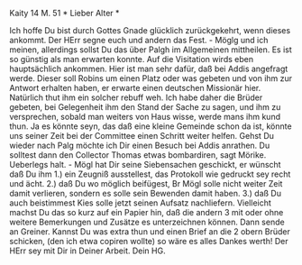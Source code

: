  Kaity 14 M. 51
 <Freitag>*
Lieber Alter <Hebich>*

Ich hoffe Du bist durch Gottes Gnade glücklich zurückgekehrt, wenn dieses ankommt. Der HErr segne euch und andern das Fest. - Möglg und ich meinen, allerdings sollst Du das über Palgh im Allgemeinen mittheilen. Es ist so günstig als man erwarten konnte. Auf die Visitation wirds eben hauptsächlich ankommen. Hier ist man sehr dafür, daß bei Addis angefragt werde. Dieser soll Robins um einen Platz oder was gebeten und von ihm zur Antwort erhalten haben, er erwarte einen deutschen Missionär hier. Natürlich thut ihm ein solcher rebuff weh. Ich habe daher die Brüder gebeten, bei Gelegenheit ihm den Stand der Sache zu sagen, und ihm zu versprechen, sobald man weiters von Haus wisse, werde mans ihm kund thun. Ja es könnte seyn, das daß eine kleine Gemeinde schon da ist, könnte uns seiner Zeit bei der Committee einen Schritt weiter helfen. Gehst Du wieder nach Palg möchte ich Dir einen Besuch bei Addis anrathen. Du solltest dann den Collector Thomas etwas bombardiren, sagt Mörike. Ueberlegs halt. - Mögl hat Dir seine Siebensachen geschickt, er wünscht daß Du ihm 1.) ein Zeugniß ausstellest, das Protokoll wie gedruckt sey recht und ächt. 2.) daß Du wo möglich beifügest, Br Mögl solle nicht weiter Zeit damit verlieren, sondern es solle sein Bewenden damit haben. 3.) daß Du auch beistimmest Kies solle jetzt seinen Aufsatz nachliefern. Vielleicht machst Du das so kurz auf ein Papier hin, daß die andern 3 mit oder ohne weitere Bemerkungen und Zusätze es unterzeichnen können. Dann sende an Greiner. Kannst Du was extra thun und einen Brief an die 2 obern Brüder schicken, (den ich etwa copiren wollte) so wäre es alles Dankes werth! Der HErr sey mit Dir in Deiner Arbeit.
 Dein HG.

